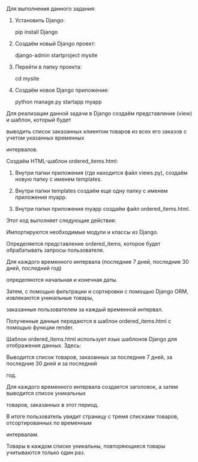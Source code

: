Для выполнения данного задания:

1. Установить Django:

   pip install Django

2. Создаём новый Django проект:

   django-admin startproject mysite

3. Перейти в папку проекта:

   cd mysite

4. Создаём новое Django приложение:

   python manage.py startapp myapp

Для реализации данной задачи в Django создаём представление (view) и шаблон, который будет 

выводить список заказанных клиентом товаров из всех его заказов с учетом указанных временных 

интервалов.
   
Создаём HTML-шаблон ordered_items.html:

1. Внутри папки приложения (где находится файл views.py), создаём новую папку с именем templates.

2. Внутри папки templates создаём еще одну папку с именем приложения myapp.

3. Внутри папки приложения myapp создаём файл ordered_items.html.

Этот код выполняет следующие действия:

Импортируются необходимые модули и классы из Django.

Определяется представление ordered_items, которое будет обрабатывать запросы пользователя.

Для каждого временного интервала (последние 7 дней, последние 30 дней, последний год) 

определяются начальная и конечная даты.

Затем, с помощью фильтрации и сортировки с помощью Django ORM, извлекаются уникальные товары, 

заказанные пользователем за каждый временной интервал.

Полученные данные передаются в шаблон ordered_items.html с помощью функции render.

Шаблон ordered_items.html использует язык шаблонов Django для отображения данных. Здесь:

Выводится список товаров, заказанных за последние 7 дней, за последние 30 дней и за последний 

год.

Для каждого временного интервала создается заголовок, а затем выводится список уникальных 

товаров, заказанных в этот период.

В итоге пользователь увидит страницу с тремя списками товаров, отсортированных по временным

 интервалам.

 Товары в каждом списке уникальны, повторяющиеся товары учитываются только один раз.



